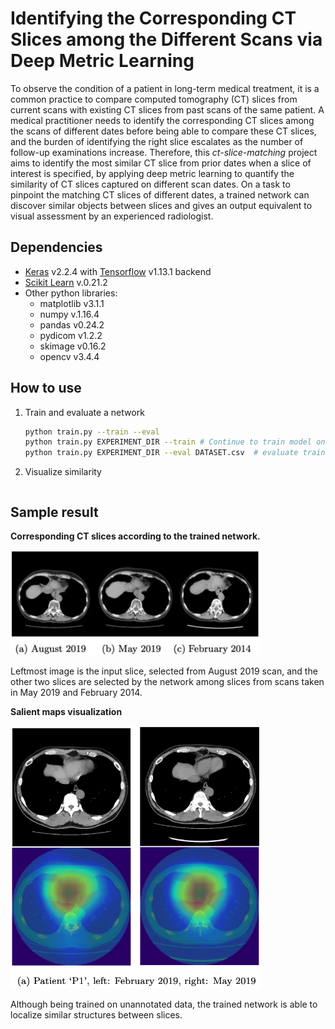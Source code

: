 # Identifying the Corresponding CT Slices among the Different Scans via Deep Metric Learning
To observe the condition of a patient in long-term medical treatment, it is a common practice to compare computed tomography (CT) slices from current scans with existing CT slices from past scans of the same patient. A medical practitioner needs to identify the corresponding CT slices among the scans of different dates before being
able to compare these CT slices, and the burden of identifying the right slice escalates as the number of follow-up examinations increase. Therefore, this *ct-slice-matching* project aims to identify the most similar CT slice from prior dates when a slice of interest is specified, by applying deep metric learning to quantify the
similarity of CT slices captured on different scan dates. On a task to pinpoint
the matching CT slices of different dates, a trained network can discover similar objects between slices and gives an output equivalent to visual assessment by an experienced radiologist.

## Dependencies
* [Keras]() v2.2.4 with [Tensorflow]() v1.13.1 backend
* [Scikit Learn]() v.0.21.2
* Other python libraries:
  - matplotlib v3.1.1
  - numpy v.1.16.4
  - pandas v0.24.2
  - pydicom v1.2.2
  - skimage v0.16.2
  - opencv v3.4.4

## How to use
1. Train and evaluate a network
   ```sh
   python train.py --train --eval
   python train.py EXPERIMENT_DIR --train # Continue to train model on EXPERIMENT_DIR or name the directory of the resulting model as EXPERIMENT_DIR if it does not exist
   python train.py EXPERIMENT_DIR --eval DATASET.csv  # evaluate trained model on EXPERIMENT_DIR using dataset from DATASET.csv
   ```
2. Visualize similarity
   ```sh
   ```

## Sample result
__Corresponding CT slices according to the trained network.__

  <img src="imgs/corresponding_CT_slices.png" width="400">

 Leftmost image is the input slice, selected from August 2019 scan, and the other two slices are selected by the network among slices from scans taken in May 2019 and February 2014.

__Salient maps visualization__

  <img src="imgs/salient_maps.png" width="400">

  Although being trained on unannotated data, the trained network is able to localize similar structures between slices.
